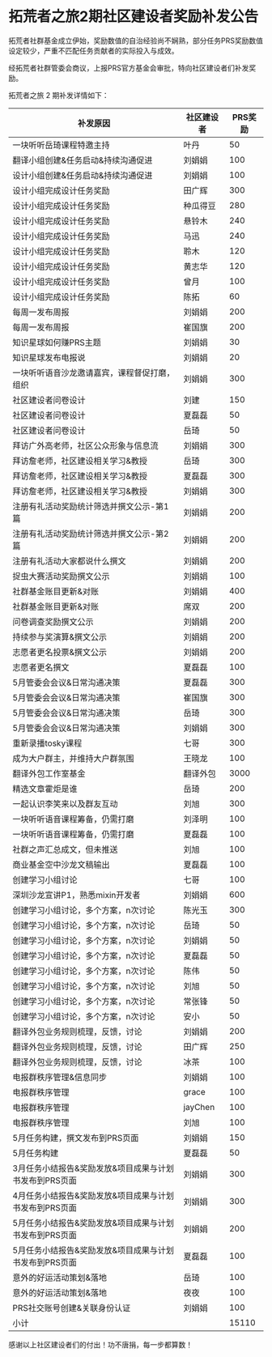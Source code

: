 # 拓荒者之旅2期社区建设者奖励补发公告

拓荒者社群基金成立伊始，奖励数值的自治经验尚不娴熟，部分任务PRS奖励数值设定较少，严重不匹配任务贡献者的实际投入与成效。

经拓荒者社群管委会商议，上报PRS官方基金会审批，特向社区建设者们补发奖励。

拓荒者之旅 2 期补发详情如下：

|补发原因|社区建设者|PRS奖励|
|--|--|--|
|一块听听岳琦课程特邀主持|叶丹|50|
|翻译小组创建&任务启动&持续沟通促进|刘娟娟|100|
|设计小组创建&任务启动&持续沟通促进|刘娟娟|100|
|设计小组完成设计任务奖励|田广辉|300|
|设计小组完成设计任务奖励|种瓜得豆|280|
|设计小组完成设计任务奖励|悬铃木|240|
|设计小组完成设计任务奖励|马迅|240|
|设计小组完成设计任务奖励|聆木|120|
|设计小组完成设计任务奖励|黄志华|120|
|设计小组完成设计任务奖励|曾月|100|
|设计小组完成设计任务奖励|陈拓|60|
|每周一发布周报|刘娟娟|200|
|每周一发布周报|崔国旗|200|
|知识星球如何赚PRS主题|刘娟娟|30|
|知识星球发布电报说|刘娟娟|20|
|一块听听语音沙龙邀请嘉宾，课程督促打磨，组织|刘娟娟|300|
|社区建设者问卷设计|刘建|150|
|社区建设者问卷设计|夏磊磊|50|
|社区建设者问卷设计|岳琦|50|
|拜访广外高老师，社区公众形象与信息流|刘娟娟|300|
|拜访詹老师，社区建设相关学习&教授|岳琦|300|
|拜访詹老师，社区建设相关学习&教授|夏磊磊|300|
|拜访詹老师，社区建设相关学习&教授|刘娟娟|300|
|注册有礼活动奖励统计筛选并撰文公示-第1篇|刘娟娟|200|
|注册有礼活动奖励统计筛选并撰文公示-第2篇|刘娟娟|200|
|注册有礼活动大家都说什么撰文|刘娟娟|200|
|捉虫大赛活动奖励撰文公示|刘娟娟|100|
|社群基金账目更新&对账|刘娟娟|400|
|社群基金账目更新&对账|席双|200|
|问卷调查奖励撰文公示|刘娟娟|200|
|持续参与奖演算&撰文公示|刘娟娟|200|
|志愿者更名投票&撰文公示|刘娟娟|200|
|志愿者更名撰文|夏磊磊|100|
|5月管委会会议&日常沟通决策|夏磊磊|300|
|5月管委会会议&日常沟通决策|崔国旗|300|
|5月管委会会议&日常沟通决策|岳琦|300|
|5月管委会会议&日常沟通决策|刘娟娟|300|
|重新录播tosky课程|七哥|300|
|成为大户群主，并维持大户群氛围|王晓龙|100|
|翻译外包工作室基金|翻译外包|3000|
|精选文章霍炬是谁|岳琦|200|
|一起认识李笑来以及群友互动|刘旭|300|
|一块听听语音课程筹备，仍需打磨|刘泽明|100|
|一块听听语音课程筹备，仍需打磨|夏磊磊|100|
|社群之声汇总成文，但未推送|刘旭|100|
|商业基金空中沙龙文稿输出|夏磊磊|100|
|创建学习小组讨论|七哥|100|
|深圳沙龙宣讲P1，熟悉mixin开发者|刘娟娟|600|
|创建学习小组讨论，多个方案，n次讨论|陈光玉|300|
|创建学习小组讨论，多个方案，n次讨论|岳琦|50|
|创建学习小组讨论，多个方案，n次讨论|刘娟娟|50|
|创建学习小组讨论，多个方案，n次讨论|夏磊磊|50|
|创建学习小组讨论，多个方案，n次讨论|陈伟|50|
|创建学习小组讨论，多个方案，n次讨论|刘旭|50|
|创建学习小组讨论，多个方案，n次讨论|常张锋|50|
|创建学习小组讨论，多个方案，n次讨论|安小|50|
|翻译外包业务规则梳理，反馈，讨论|刘娟娟|200|
|翻译外包业务规则梳理，反馈，讨论|田广辉|250|
|翻译外包业务规则梳理，反馈，讨论|冰茶|100|
|电报群秩序管理&信息同步|刘娟娟|100|
|电报群秩序管理|grace|100|
|电报群秩序管理|jayChen|100|
|电报群秩序管理|刘旭|100|
|5月任务构建，撰文发布到PRS页面|刘娟娟|150|
|5月任务构建|夏磊磊|50|
|3月任务小结报告&奖励发放&项目成果与计划书发布到PRS页面|刘娟娟|300|
|4月任务小结报告&奖励发放&项目成果与计划书发布到PRS页面|刘娟娟|300|
|5月任务小结报告&奖励发放&项目成果与计划书发布到PRS页面|刘娟娟|200|
|5月任务小结报告&奖励发放&项目成果与计划书发布到PRS页面|夏磊磊|100|
|意外的好运活动策划&落地|岳琦|100|
|意外的好运活动策划&落地|夜夜|100|
|PRS社交账号创建&关联身份认证|刘娟娟|100|
|小计||15110|

感谢以上社区建设者们的付出！功不唐捐，每一步都算数！
